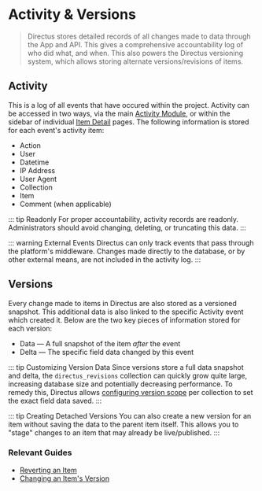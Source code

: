 # Activity & Versions

> Directus stores detailed records of all changes made to data through the App and API. This gives a
> comprehensive accountability log of who did what, and when. This also powers the Directus
> versioning system, which allows storing alternate versions/revisions of items.

## Activity

This is a log of all events that have occured within the project. Activity can be accessed in two
ways, via the main [Activity Module](/concepts/app-overview#actvity-history), or within the sidebar
of individual [Item Detail](/concepts/app-overview#item-detail) pages. The following information is
stored for each event's activity item:

-   Action
-   User
-   Datetime
-   IP Address
-   User Agent
-   Collection
-   Item
-   Comment (when applicable)

::: tip Readonly For proper accountability, activity records are readonly. Administrators should
avoid changing, deleting, or truncating this data. :::

::: warning External Events Directus can only track events that pass through the platform's
middleware. Changes made directly to the database, or by other external means, are not included in
the activity log. :::

## Versions

Every change made to items in Directus are also stored as a versioned snapshot. This additional data
is also linked to the specific Activity event which created it. Below are the two key pieces of
information stored for each version:

-   Data — A full snapshot of the item _after_ the event
-   Delta — The specific field data changed by this event

::: tip Customizing Version Data Since versions store a full data snapshot and delta, the
`directus_revisions` collection can quickly grow quite large, increasing database size and
potentially decreasing performance. To remedy this, Directus allows
[configuring version scope](/concepts/app-overview) per collection to set the exact field data
saved. :::

::: tip Creating Detached Versions You can also create a new version for an item without saving the
data to the parent item itself. This allows you to "stage" changes to an item that may already be
live/published. :::

### Relevant Guides

-   [Reverting an Item](/guides/items#reverting-an-item)
-   [Changing an Item's Version](/guides/items)
